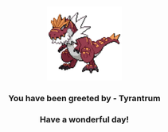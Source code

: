 <p align="center">
    <img src="https://raw.githubusercontent.com/PokeAPI/sprites/master/sprites/pokemon/697.png" width="150" height="150">
</p>
<h3 align="center">You have been greeted by - <b>Tyrantrum</b></h3>
<h3 align="center">Have a wonderful day!</h3>
